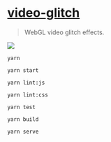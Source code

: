 # [video-glitch](http://54.93.165.244/experiments/video-glitch) #

>  WebGL video glitch effects.

![](./public/preview.gif)

`yarn`

`yarn start`

`yarn lint:js`

`yarn lint:css`

`yarn test`

`yarn build`

`yarn serve`

